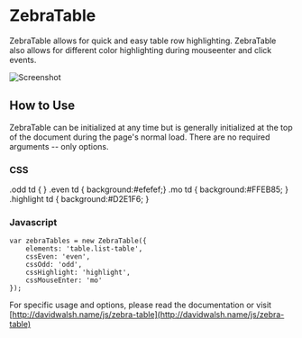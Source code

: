 ZebraTable
=========

ZebraTable allows for quick and easy table row highlighting. ZebraTable also allows for different color highlighting during mouseenter and click events.

![Screenshot](http://davidwalsh.name/dw-content/zebra-table-git.png)

How to Use
----------

ZebraTable can be initialized at any time but is generally initialized at the top of the document during the page's normal load.  There are no required arguments -- only options.

### CSS
  .odd td               {  }
  .even td              { background:#efefef;}
  .mo td                { background:#FFEB85; }
  .highlight td         { background:#D2E1F6; }

### Javascript
	var zebraTables = new ZebraTable({
		elements: 'table.list-table',
		cssEven: 'even',
		cssOdd: 'odd',
		cssHighlight: 'highlight',
		cssMouseEnter: 'mo'
	});
	

For specific usage and options, please read the documentation or visit [http://davidwalsh.name/js/zebra-table](http://davidwalsh.name/js/zebra-table)